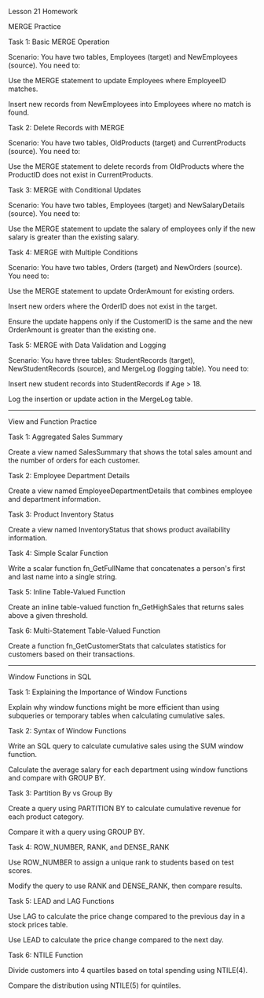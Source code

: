 Lesson 21 Homework

MERGE Practice

Task 1: Basic MERGE Operation

Scenario: You have two tables, Employees (target) and NewEmployees (source). You need to:

Use the MERGE statement to update Employees where EmployeeID matches.

Insert new records from NewEmployees into Employees where no match is found.


Task 2: Delete Records with MERGE

Scenario: You have two tables, OldProducts (target) and CurrentProducts (source). You need to:

Use the MERGE statement to delete records from OldProducts where the ProductID does not exist in CurrentProducts.


Task 3: MERGE with Conditional Updates

Scenario: You have two tables, Employees (target) and NewSalaryDetails (source). You need to:

Use the MERGE statement to update the salary of employees only if the new salary is greater than the existing salary.


Task 4: MERGE with Multiple Conditions

Scenario: You have two tables, Orders (target) and NewOrders (source). You need to:

Use the MERGE statement to update OrderAmount for existing orders.

Insert new orders where the OrderID does not exist in the target.

Ensure the update happens only if the CustomerID is the same and the new OrderAmount is greater than the existing one.


Task 5: MERGE with Data Validation and Logging

Scenario: You have three tables: StudentRecords (target), NewStudentRecords (source), and MergeLog (logging table). You need to:

Insert new student records into StudentRecords if Age > 18.

Log the insertion or update action in the MergeLog table.



---

View and Function Practice

Task 1: Aggregated Sales Summary

Create a view named SalesSummary that shows the total sales amount and the number of orders for each customer.

Task 2: Employee Department Details

Create a view named EmployeeDepartmentDetails that combines employee and department information.

Task 3: Product Inventory Status

Create a view named InventoryStatus that shows product availability information.

Task 4: Simple Scalar Function

Write a scalar function fn_GetFullName that concatenates a person's first and last name into a single string.

Task 5: Inline Table-Valued Function

Create an inline table-valued function fn_GetHighSales that returns sales above a given threshold.

Task 6: Multi-Statement Table-Valued Function

Create a function fn_GetCustomerStats that calculates statistics for customers based on their transactions.


---

Window Functions in SQL

Task 1: Explaining the Importance of Window Functions

Explain why window functions might be more efficient than using subqueries or temporary tables when calculating cumulative sales.

Task 2: Syntax of Window Functions

Write an SQL query to calculate cumulative sales using the SUM window function.

Calculate the average salary for each department using window functions and compare with GROUP BY.


Task 3: Partition By vs Group By

Create a query using PARTITION BY to calculate cumulative revenue for each product category.

Compare it with a query using GROUP BY.


Task 4: ROW_NUMBER, RANK, and DENSE_RANK

Use ROW_NUMBER to assign a unique rank to students based on test scores.

Modify the query to use RANK and DENSE_RANK, then compare results.


Task 5: LEAD and LAG Functions

Use LAG to calculate the price change compared to the previous day in a stock prices table.

Use LEAD to calculate the price change compared to the next day.


Task 6: NTILE Function

Divide customers into 4 quartiles based on total spending using NTILE(4).

Compare the distribution using NTILE(5) for quintiles.


